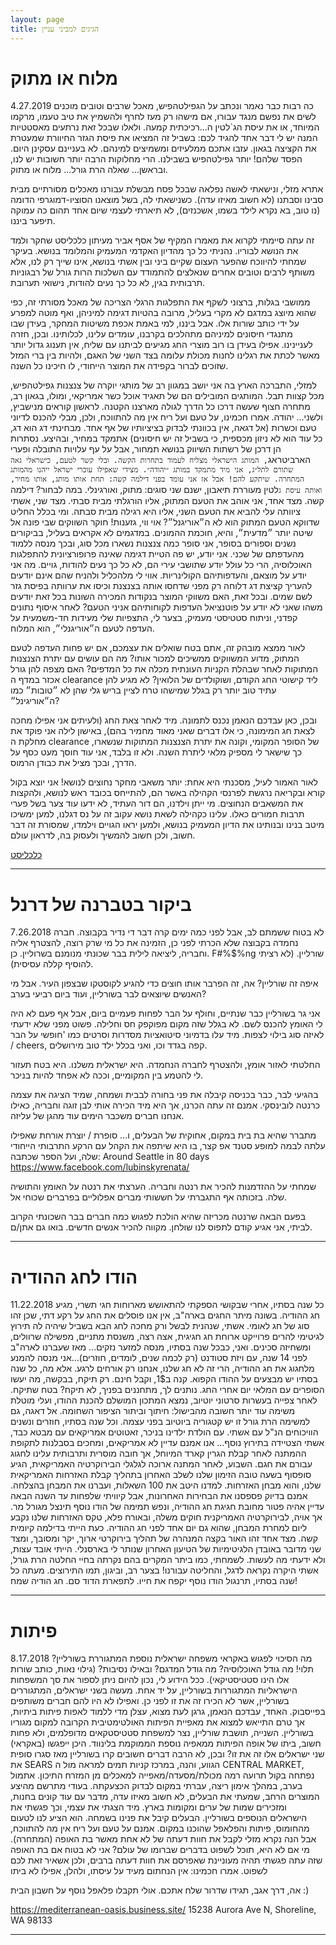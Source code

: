 ```yaml
---
layout: page
title: הגיגים למביני עניין
---
```



# מלוח או מתוק
4.27.2019
כה רבות כבר נאמר ונכתב על הגפילטהפיש, מאכל שרבים וטובים מוכנים לשים את נפשם מנגד עבורו, אם מישהו רק מעז לחרף ולהשמיץ את טיב טעמו, מרקמו המיוחד, או את עיסת הג`לטין ה...רכיכתית קמעה. ולאלו שבכל זאת נרתעים מאסטטיות המנה יש לי דבר אחד להגיד לכם: בשביל זה המציאו את פיסת הגזר החיוורת שמעטרת את הקציצה בגאון. 
עזבו אתכם ממלעיזים ומשמיצים למינהם. לא בעניינם עסקינן היום. הפסד שלהם! יותר גפילטהפיש בשבילנו. הרי מחלוקות הרבה יותר חשובות יש לנו, ובראשן... שאלה הרת גורל... מלוח או מתוק.

אתרא מזלי, ונישאתי לאשה נפלאה שבכל פסח מבשלת עבורנו מאכלים מסורתיים מבית סבינו וסבתנו (לא חשוב מאיזו עדה). כשנישאתי לה, בשל מוצאנו הסוציו-דמוגרפי הדומה (נו טוב, בא נקרא לילד בשמו, אשכנזים), לא תיארתי לעצמי שיום אחד תהום כה עמוקה תיפער ביננו.  

זה עתה סיימתי לקרוא את מאמרו המקיף של אסף אביר מעיתון כלכליסט שחקר ולמד את הנושא לבוריו. נהניתי כל כך מהדיון האקדמי המעמיק והמלומד בנושא. בעיקר שמחתי להיווכח שהפער העצום שקיים ביני ובין אשתי בנושא, אינו שייך רק לנו, אלא משותף לרבים וטובים אחרים שנאלצים להתמודד עם השלכות הרות גורל של רבגוניות תרבותית בגין, לא כל כך נעים להודות, נישואי תערובת.

ממושבי בגלות, ברצוני לשקף את התפלגות הרגלי הצריכה של מאכל מסורתי זה, כפי שהוא מיוצג במדגם לא מקרי בעליל, מרובה בהטיות דגימה למיניהן, ואף מוטה למפרע על ידי כותב שורות אלו. אבל ביננו, למי באמת אכפת משיטות המחקר, בעידן שבו מתנגדי חיסונים למיניהם מתהלכים בקרבנו, עומדים עלינו, לכלותינו.
ובכן, חזרה לעניינינו. אפילו בעידן בו רוב מוצרי החג מגיעים לביתנו עם שליח, אין תענוג גדול יותר מאשר לכתת את רגלינו לחנות מכולת עלומה בצד השני של האגם, ולהיות בין ברי המזל שזוכים לברור בקפידה את המוצר הייחודי, לו חיכינו כל השנה.

למזלי, התברכה הארץ בה אני יושב במגוון רב של מותגי יוקרה של צנצנות גפילטהפיש, מכל קצוות תבל. המותגים המובילים הם של תאגיד אוכל כשר אמריקאי, ומולו, בגאון רב, מתחרה חצוף שעשה דרכו כל הדרך לגולה מארצנו הקטנה. לראשון קוראים מנישביץ, ולשני... יהודה. 
אמרו חכמינו, על טעם ועל ריח אין מה להתווכח, ולכן, מבלי להכנס לדיוני טעם וכשרות (אל דגאה, אין בכוונתי לבדוק בציציותיו של אף אחד. מבחינתי דג הוא דג, כל עוד הוא לא ניזון מכספית, כי בשביל זה יש חיסונים) אתמקד במחיר, ובהיצע.
נסתרות הן דרכן של רשתות השיווק בנושא תמחור, אבל על עף עלויות התובלה ופערי הארביטראג`, המותג הישראלי מצליח לעמוד בתחרות הקשה. ובלי קשר לטעם, כישראלי גאה שתורם לתל״ג, אני מיד מתמקד במותג ״יהודה״. מצידי שאפילו עוכרי ישראל ייהנו מהמותג המתחרה. שיתקע להם!
אבל אז אני עומד בפני דילמה קשה: תחת אותו מותג, אותו מחיר, ואותה עיסת ג`לטין מעוררת תיאבון, ישנם שני סוגים: מתוק, ואורגינלי. במה לבחור? דילמה קשה.
מצד אחד, אני אוהב את הטעם המתוק, אליו הורגלתי מבית סבתי. מצד שני, אשתי ציוותה עלי להביא את הטעם השני, אליו היא רגילה מבית סבתה. ומי בכלל החליט שדווקא הטעם המתוק הוא לא ה״אוריגנל״? אוי ווי, גזענות!
חוקר השווקים שבי פונה אל שיטה יותר ״מדעית״, והיא, חוכמת ההמונים. במדגמים לא אקראים בעליל, בביקורים נשנים וספורים בסופר, אני סופר כמה צנצנות נשארו מכל סוג, ובכך מנסה ללמוד מהעדפתם של שכני. אני יודע, יש פה הטיית דגימה שאינה פרופורציונית להתפלגות האוכלוסיה, הרי כל עולל יודע שתושבי עירי הם, לא כל כך נעים להודות, גויים. מה אני יודע על מוצאם, והעדפותיהם הקולינריות. אווי לי מלהכליל ולהניח שהם אינם יודעים להעריך קציצת דג דלוחה רק מפני שדחסו אותה בצנצנת וכיסו את ערוותה בפיסת גזר לשם שמים. 
ובכל זאת, האם משווקי המוצר בנקודות המכירה השונות בכל זאת יודעים משהו שאני לא יודע על פוטנציאל העדפות לקוחותיהם אניני הטעם? 
לאחר איסוף נתונים קפדני, וניתוח סטטיסטי מעמיק, בצער לי, התצפיות שלי מעידות חד-משמעית על העדפה לטעם ה״אוריגנלי״, הוא המלוח. 

לאור ממצא מובהק זה, אתם בטח שואלים את עצמכם, אם יש פחות העדפה לטעם המתוק, מדוע המשווקים ממשיכים למכור אותו? מה הם עושים עם יתרת הצנצנות המתוקות לאחר שבהלת הקניות העונתית מכלה את כל המדפים? האם מצפה להן גורל אכזר במדף ה clearance  ליד קישוטי החג הקודם, ושוקולדים של הלואין? לא מגיע להן עתיד טוב יותר רק בגלל שמישהו טרח לציין בריש גלי שהן לא ״טובות״ כמו ה״אוריגינל״?

ובכן, כאן עבדכם הנאמן נכנס לתמונה. מיד לאחר צאת החג (ולעיתים אני אפילו מחכה לצאת חג המימונה, כי אלו דברים שאני מאוד מחמיר בהם), באישון לילה אני פוקד את מחלקת ה clearance  של הסופר המקומי, וקונה את יתרת הצנצנות המתוקות שנשארו, כך שישאר לי מספיק מלאי ליתרת השנה. ולא זו בלבד, אני עוד חוסך מעט כסף על הדרך, ובכך מציל את כבודן הרמוס.

לאור האמור לעיל, מסכנתי היא אחת: יותר משאבי מחקר נחוצים לנושא! אני יוצא בקול קורא ובקריאה נרגשת לפרנסי הקהילה באשר הם, להתייחס בכובד ראש לנושא, ולהקצות את המשאבים הנחוצים. מי ייתן וילדנו, הם דור העתיד, לא ידעו עוד צער בשל פערי תרבות חמורים כאלו. עלינו כקהילה לשאת נושא עקוב זה על נס דגלנו, למען ימשיכו מיטב בנינו ובנותינו את הדיון המעמיק בנושא, ולמען יראו הגויים וילמדו, שמסורת זה דבר חשוב, ולכן חשוב להמשיך ולעסוק בה, לדראון עולם.

[כלכליסט](https://www.calcalist.co.il/…/arti…/0,7340,L-3760913,00.html)


*** 



# ביקור בטברנה של דרנל
7.26.2018
לא בטוח ששמתם לב, אבל לפני כמה ימים קרה דבר די נדיר בקבוצה. חברה נחמדה בקבוצה שלא הכרתי לפני כן, הזמינה את כל מי שרק רוצה, להצטרף אליה וחבריה, ליציאה לילית בבר שכונתי מנומנם בשרוליין. כן. F#%$%ng שורליין. (לא רציתי להוסיף קללה עסיסית).

איפה זה שורליין? אה, זה הפרבר אותו חוצים כדי להגיע לקוסטקו שבצפון העיר. אבל מי האנשים שיוצאים לבר בשורליין, ועוד ביום רביעי בערב?

אני גר בשורליין כבר שנתיים, וחולף על הבר לפחות פעמיים ביום, אבל אף פעם לא היה לי האומץ להכנס לשם. לא בגלל שזה מקום מפוקפק חס וחלילה. פשוט מפני שלא ידעתי לאיזה סוג בילוי לצפות. מיד עלו בדמיוני סיטואציות מסדרות וסרטים כמו 'חופשי על הבר / cheers, קפה בגדד וכו, ואני בכלל ילד טוב מירושלים.

החלטתי לאזור אומץ, ולהצטרף לחברה הנחמדה. היא ישראלית משלנו. היא בטח תעזור לי להטמע בין המקומיים, וככה לא אפחד להיות בניכר.

בהגיעי לבר, כבר בכניסה קיבלה את פני בחורה לבבית ושמחה, שמיד הציגה את עצמה כרנטה לובינסקי. אמנם זה עתה הכרנו, אך היא מיד הכירה אותי לבן זוגה וחבריה, כאילו אנחנו חברים משכבר הימים עוד מהגן של עליזה.

מתברר שהיא בת בית במקום, אחוקית של הבעלים, ו... סופרת / יוצרת אורחת שאפילו עלתה לבמה למופע סטנד אפ קצר, בו היא שיתפה את הקהל עם הרקע התרבותי הייחודי שלה, ועל הספר שכתבה: Around Seattle in 80 days
https://www.facebook.com/lubinskyrenata/

שמחתי על ההזדמנות להכיר את רנטה וחבריה. הערצתי את רנטה על האומץ והתושיה שלה. בזכותה אף התגברתי על חששותי מברים אפלוליים בפרברים שכוחי אל.

בפעם הבאה שרנטה מכריזה שהיא הולכת לפגוש כמה חברים בבר השכונתי הקרוב לביתי, אני אגיע קודם לתפוס לנו שולחן. מקווה להכיר אנשים חדשים. בואו גם אתן/ם.



*** 



# הודו לחג ההודיה
11.22.2018
כל שנה בסתיו, אחרי שבקושי הספקתי להתאושש מארוחות חגי תשרי, מגיע חג ההודיה. בשונה מיתר החגים בארה"ב, אין אנו פוסלים את החג על רקע דתי, שכן זהו סוג של חג לאומי.
אשתי, שנהנית לבשל ורק מחכה לחג הבא בשביל שיהיה לה תירוץ לגיטימי להרים פרוייקט ארוחת חג חגיגית, אצה רצה, משנסת מתניים, מפשילה שרוולים, ומשחיזה סכינים.
ואני, כבכל שנה בסתיו, מנסה למזער נזקים...
מאז שעברנו לארה"ב לפני 14 שנה, עם ויזת סטודנט (רק לכמה שנים, לומדים, חוזרים)...אני מנסה להמנע מלחגוג את חג ההודיה, הרי זה לא חג שלנו, אנחנו רק אורחים לרגע. אלא מה, כל שנה בסתיו יש מבצעים על ההודו הקפוא. קנה ב1$, וקבל חינם. רק תיקח, בבקשה, מה יעשו הסופרים עם המלאי יום אחרי החג. נותנים לך, מתחננים בפניך, לא תיקח? בטח שתיקח.
לאחר צפייה בעשרות סרטוני יוטיוב, נמצא המתכון המושלם להכנת ההודו, ועלי מוטלת משימה עוד יותר חשובה מהבישול: חיתוך וביתור הציפור השחומה. אל דאגה, גם למשימה הרת גורל זו יש קטגוריה ביוטיוב בפני עצמה.
וכל שנה בסתיו, חוזרים ונשנים הוויכוחים הנ"ל עם אשתי. עם הולדת ילדינו בניכר, זאטוטים אמריקאים עם מבטא כבד, אשתי הצטיידה בתירוץ נוסף... אנו אמנם עדיין לא אמריקאים, ומחכים בסבלנות לתקופת ההמתנה לאחר קבלת הגרין קארד המיוחל, אך חובה מוסרית ותרבותית עלינו לחגוג עבורם את חגם.
השבוע, לאחר המתנה ארוכה לגלגלי הבירוקרטיה האמריקאית, הגיע סופסוף בשעה טובה הזימון שלנו לשלב האחרון בתהליך קבלת האזרחות האמריקאית שלנו, והוא מבחן האזרחות. למדנו היטב את 100 השאלות, ועברנו את המבחן בהצלחה. אמנם בדיוק פספסנו את הבחירות האחרונות, אבל קיוויתי שלפחות עד השנה הבאה עדיין אהיה פטור מחובת חגיגת חג ההודיה, ונפש תמימה של הודו נוסף תינצל מגורל מר.
אך אויה, לבירוקרטיה האמריקנית חוקים משלה, ובאורח פלא, טקס האזרחות שלנו נקבע ליום למחרת המבחן, שהוא גם יום אחד לפני חג ההודיה. כעת הייתי בדילמה קיומית קשה. מצד אחד זהו האור בקצה המנהרה של תהליך בירוקרטי ארוך, יקר ומסובך, ומצד שני מדובר באובדן הלגיטימיות של הטיעון האחרון שנותר לי בארסנלי. הייתי אובד עצות, ולא ידעתי מה לעשות.
לשמחתי, כמו ביתר המקרים בהם נקרתה בחיי החלטה הרת גורל, אשתי היקרה נקראה לדגל, והחליטה עבורנו!
בצער רב, וביגון, תמו התירוצים. מעתה כל שנה בסתיו, תרנגול הודו נוסף יקפח את חייו. לתפארת הדוד סם.
חג הודיה שמח!




*** 



# פיתות
8.17.2018
מה הסיכוי לפגוש באקראי משפחה ישראלית נוספת המתגוררת בשורליין?
תלוי! מה גודל האוכלוסיה? מה גודל המדגם? ובאילו נסיבות? (גילוי נאות, כותב שורות אלו הינו סטטיסטיקאי).
ככל הידוע לי, נכון להיום ניתן לספור את סך המשפחות הישראליות המתגוררות בשורליין, על יד אחת.
מעשה בשני ישראלים, המתגוררים בשורליין, אשר לא הכירו זה את זו לפני כן. ואפילו לא היו להם חברים משותפים בפייסבוק.
האחד, עבדכם הנאמן, גרגן לעת מצוא, עצלן מדי ללמוד לאפות פיתות ביתיות, אך טרם התייאש למצוא את מאפיית הפיתות האולטימטיבית הקרובה למקום מגוריו בשורליין.
השנייה, תושבת שורליין, נצר למשפחת סטטיסטקאים מדופלמים, ולא פחות חשוב, ביתו של אופה הפיתות ממאפיה נוספת הממוקמת בלינווד.
היכן ייפגשו (באקראי) שני ישראלים אלו זה את זו?
ובכן, לא הרבה דברים חשובים קרו בשורליין מאז סגרו סופית את SEARS הגווע, והנה, במרכז קניות תמים למראה מול ה CENTRAL MARKET, נפתחה בקול תרועה רמה מכולת/מסעדה/מאפייה למאכלים מן המזרח התיכון.
אתמול בערב, במהלך אימון ריצה, עברתי במקום לבדוק הכצעקתה. בעודי מתרשם מהיצע המוצרים הרחב, שמעתי את הבעלים, לא חשוב מאיזו עדה, מדבר עם עוד קונים בחנות, ומזכירים שמות של ערים ומקומות בארץ. מיד הצגתי את עצמי, וכך פגשתי את הישראלים הנוספים בשורליין.
הבעלים קיבל את פנינו בשמחה. הוא הציע לנו לטעום מהחומוס, פיתות והפלאפל שהוכנו במקום. אמנם על טעם ועל ריח אין מה להתווכח, אבל הנה נקרא מזלי לקבל את חוות דעתה של לא אחת מאשר בת האופה (המתחרה). מי אם לא היא, תוכל לשפוט בדברים שברומו של עולם?
אני לא בטוח אם בת האופה שזה עתה פגשתי תהיה מעוניינת שאפרסם את חוות דעתה ברבים, ולכן אשאיר זאת לכם לשפוט.
אמרו חכמינו: אין הנחתום מעיד על עיסתו, ולהלן, אפילו לא ביתו

אה, דרך אגב, תגידו שדרור שלח אתכם. אולי תקבלו פלאפל נוסף על חשבון הבית :)

https://mediterranean-oasis.business.site/
15238 Aurora Ave N, Shoreline, WA 98133

***

# 
